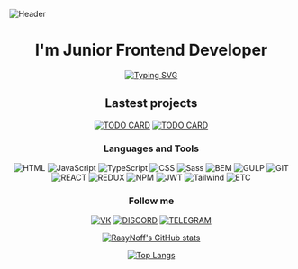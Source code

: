 ![Header](https://github.com/RaayNoff/RaayNoff/blob/main/assets/header.gif?raw=true)

<h1 align="center">I'm Junior Frontend Developer</h1>

<div align="center">

[![Typing SVG](https://readme-typing-svg.herokuapp.com?color=%ffffff&lines=Interested+in+web+development)](https://git.io/typing-svg)

</div>

<h2 align="center">Lastest projects</h2>
<section align="center">

[![TODO CARD](https://github-readme-stats.vercel.app/api/pin/?username=raaynoff&repo=todo__list&theme=blueberry&show_owner=true)](https://github.com/RaayNoff/todo__list) [![TODO CARD](https://github-readme-stats.vercel.app/api/pin/?username=raaynoff&repo=test-task-cifra&theme=blueberry&show_owner=true)](https://github.com/RaayNoff/test-task-cifra)

</section>

<h3 align="center">Languages and Tools</h3>
<section align="center">

![HTML](https://img.shields.io/badge/HTML5-29293e?style=for-the-badge&logo=HTML5) ![JavaScript](https://img.shields.io/badge/JavaScript-29293e?style=for-the-badge&logo=JavaScript) ![TypeScript](https://img.shields.io/badge/TypeScript-29293e?style=for-the-badge&logo=TypeScript) ![CSS](https://img.shields.io/badge/CSS-29293e?style=for-the-badge&logo=CSS3&logoColor=1572B6) ![Sass](https://img.shields.io/badge/SCSS-29293e?style=for-the-badge&logo=Sass) ![BEM](https://img.shields.io/badge/BEM-29293e?style=for-the-badge&logo=BEM) ![GULP](https://img.shields.io/badge/GULP-29293e?style=for-the-badge&logo=gulp) ![GIT](https://img.shields.io/badge/GIT-29293e?style=for-the-badge&logo=git) ![REACT](https://img.shields.io/badge/REACT-29293e?style=for-the-badge&logo=React) ![REDUX](https://img.shields.io/badge/Redux_/_RTK_/_RTK_Query-29293e?style=for-the-badge&logo=Redux&logoColor=764ABC) ![NPM](https://img.shields.io/badge/NPM-29293e?style=for-the-badge&logo=npm) ![JWT](https://img.shields.io/badge/JSON_Web_Tokens-29293e?style=for-the-badge&logo=JSONWebTokens&logoColor=000000) ![Tailwind](https://img.shields.io/badge/Tailwind_CSS-29293e?style=for-the-badge&logo=TailwindCSS&logoColor=#06B6D4) ![ETC](https://img.shields.io/badge/...etc-29293e?style=for-the-badge)

 </section>

<h3 align="center">Follow me</h3>
<section align="center">

[![VK](https://img.shields.io/badge/vkontakte-29293e?style=for-the-badge&logo=vk&logoColor=0077FF)](https://vk.com/dmitryoks) [![DISCORD](https://img.shields.io/badge/DISCORD-29293e?style=for-the-badge&logo=discord)](https://discordapp.com/users/210826819333521414) [![TELEGRAM](https://img.shields.io/badge/TELEGRAM-29293e?style=for-the-badge&logo=telegram)](https://t.me/raaaynoff)

</section>

<section align="center">

[![RaayNoff's GitHub stats](https://github-readme-stats.vercel.app/api?username=raaynoff&show_icons=true&theme=blueberry)](https://github.com/RaayNoff)

[![Top Langs](https://github-readme-stats.vercel.app/api/top-langs/?username=RaayNoff&layout=compact&theme=blueberry)](https://github.com/RaayNoff)

</section>
